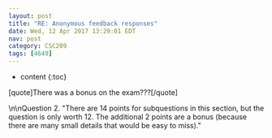 ```yaml
---
layout: post
title: "RE: Anonymous feedback responses"
date: Wed, 12 Apr 2017 13:29:01 EDT
nav: post
category: CSC209
tags: [4649]
---
```


* content
{:toc}

[quote]There was a bonus on the exam???[/quote]
<!-- more -->
<p>\n\nQuestion 2. "There are 14 points for subquestions in this section, but the question is only worth 12. The additional 2 points are a bonus (because there are many small details that would be easy to miss)."</p>
